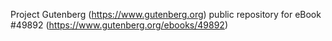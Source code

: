 Project Gutenberg (https://www.gutenberg.org) public repository for eBook #49892 (https://www.gutenberg.org/ebooks/49892)
